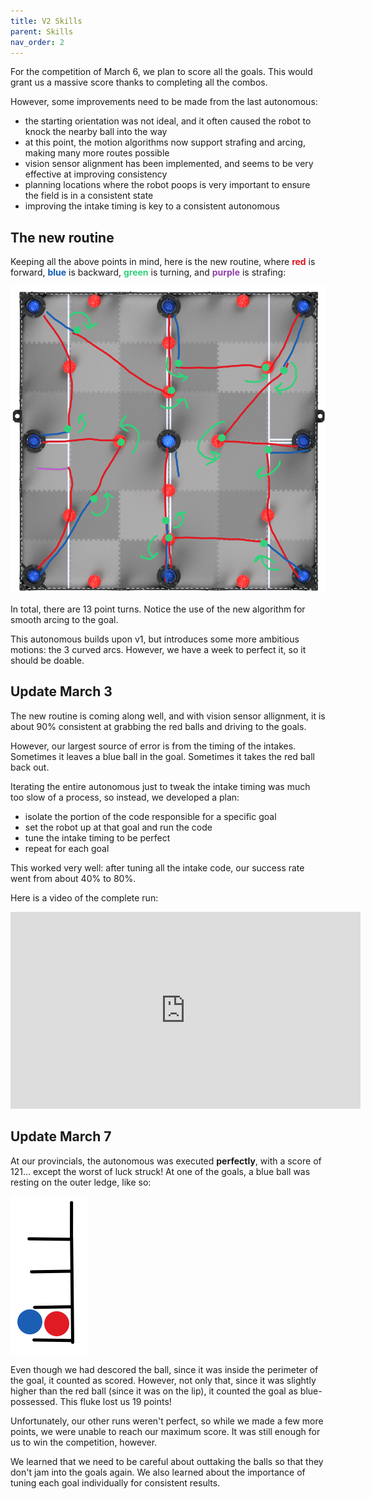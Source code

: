 ```yaml
---
title: V2 Skills
parent: Skills
nav_order: 2
---
```


For the competition of March 6, we plan to score all the goals. This would grant
us a massive score thanks to completing all the combos.

However, some improvements need to be made from the last autonomous:

- the starting orientation was not ideal, and it often caused the robot to knock
  the nearby ball into the way
- at this point, the motion algorithms now support strafing and arcing, making
  many more routes possible
- vision sensor alignment has been implemented, and seems to be very effective
  at improving consistency
- planning locations where the robot poops is very important to ensure the field
  is in a consistent state
- improving the intake timing is key to a consistent autonomous

## The new routine

Keeping all the above points in mind, here is the new routine, where
<span style="color: #e11720; font-weight: bold">red</span> is forward,
<span style="color: #135bb5; font-weight: bold">blue</span> is backward,
<span style="color: #34d07a; font-weight: bold">green</span> is turning, and
<span style="color: #9141ac; font-weight: bold">purple</span> is strafing:

![](images/skills-v2.png)

In total, there are 13 point turns. Notice the use of the new algorithm for
smooth arcing to the goal.

This autonomous builds upon v1, but introduces some more ambitious motions: the
3 curved arcs. However, we have a week to perfect it, so it should be doable.

## Update March 3

The new routine is coming along well, and with vision sensor allignment, it is
about 90% consistent at grabbing the red balls and driving to the goals.

However, our largest source of error is from the timing of the intakes.
Sometimes it leaves a blue ball in the goal. Sometimes it takes the red ball
back out.

Iterating the entire autonomous just to tweak the intake timing was much too
slow of a process, so instead, we developed a plan:

- isolate the portion of the code responsible for a specific goal
- set the robot up at that goal and run the code
- tune the intake timing to be perfect
- repeat for each goal

This worked very well: after tuning all the intake code, our success rate went
from about 40% to 80%.

Here is a video of the complete run:

<iframe width="560" height="315" src="https://www.youtube-nocookie.com/embed/ph_FwYNPAbk" title="YouTube video player" frameborder="0" allow="accelerometer; autoplay; clipboard-write; encrypted-media; gyroscope; picture-in-picture" allowfullscreen></iframe><br>

## Update March 7

At our provincials, the autonomous was executed **perfectly**, with a score of
121... except the worst of luck struck! At one of the goals, a blue ball was
resting on the outer ledge, like so:

![](images/ball-stuck.png)

Even though we had descored the ball, since it was inside the perimeter of the
goal, it counted as scored. However, not only that, since it was slightly higher
than the red ball (since it was on the lip), it counted the goal as
blue-possessed. This fluke lost us 19 points!

Unfortunately, our other runs weren't perfect, so while we made a few more
points, we were unable to reach our maximum score. It was still enough for us to
win the competition, however.

We learned that we need to be careful about outtaking the balls so that they
don't jam into the goals again. We also learned about the importance of tuning
each goal individually for consistent results.
